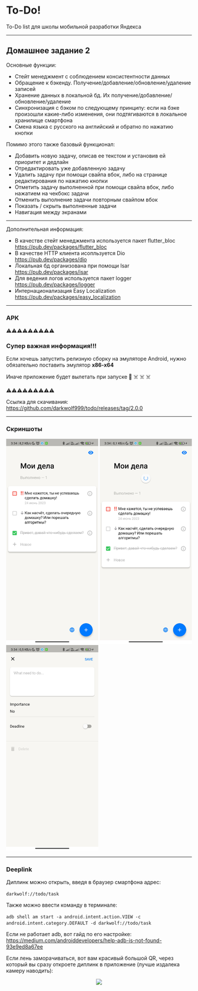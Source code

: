 # To-Do!

To-Do list для школы мобильной разработки Яндекса

---

## Домашнее задание 2

Основные функции:

+ Стейт менеджмент с соблюдением консистентности данных
+ Обращение к бэкенду. Получение/добавление/обновление/удаление записей
+ Хранение данных в локальной бд. Их получение/добавление/обновление/удаление
+ Синхронизация с бэком по следующему принципу: если на бэке произошли какие-либо изменения, они подтягиваются в локальное хранилище смартфона
+ Смена языка с русского на английский и обратно по нажатию кнопки

Помимо этого также базовый функционал:

+ Добавить новую задачу, описав ее текстом и установив ей приоритет и дедлайн
+ Отредактировать уже добавленную задачу
+ Удалить задачу при помощи свайпа вбок, либо на странице редактирования по нажатию кнопки
+ Отметить задачу выполненной при помощи свайпа вбок, либо нажатием на чекбокс задачи
+ Отменить выполнение задачи повторным свайпом вбок
+ Показать / скрыть выполненные задачи
+ Навигация между экранами
___
Дополнительная информация: 

+ В качестве стейт менеджмента используется пакет flutter_bloc https://pub.dev/packages/flutter_bloc
+ В качестве HTTP клиента исопльзуется Dio https://pub.dev/packages/dio
+ Локальная бд организована при помощи Isar https://pub.dev/packages/isar
+ Для ведения логов используется пакет logger https://pub.dev/packages/logger
+ Интернационализация Easy Localization https://pub.dev/packages/easy_localization  
___
### APK
:warning::warning::warning::warning::warning::warning::warning::warning::warning:

### Супер важная информация!!!

Если хочешь запустить релизную сборку на эмуляторе Android, нужно обязательно поставить эмулятор **x86-x64** 

Иначе приложение будет вылетать при запуске :t-rex: :skull_and_crossbones: :skull_and_crossbones: :skull_and_crossbones:

:warning::warning::warning::warning::warning::warning::warning::warning::warning:

Ссылка для скачивания: https://github.com/darkwolf999/todo/releases/tag/2.0.0
___
### Скриншоты

<p align="left">
  <img src="https://github.com/darkwolf999/todo/blob/home_work_3/screenshots/1.JPG" width="250" />
  <img src="https://github.com/darkwolf999/todo/blob/home_work_3/screenshots/2.JPG" width="250" /> 
  <img src="https://github.com/darkwolf999/todo/blob/home_work_3/screenshots/3.JPG" width="250" />
</p>

___
### Deeplink

Диплинк можно открыть, введя в браузер смартфона адрес:

```darkwolf://todo/task```

Также можно ввести команду в терминале:

```adb shell am start -a android.intent.action.VIEW -c android.intent.category.DEFAULT -d darkwolf://todo/task```

Если не работает adb, вот гайд по его настройке:
https://medium.com/androiddevelopers/help-adb-is-not-found-93e9ed8a67ee

Если лень заморачиваться, вот вам красивый большой QR, через который вы сразу откроете диплинк в приложение (лучше издалека камеру наводить):

<p align="center">
  <img src="https://github.com/darkwolf999/todo/blob/home_work_3/screenshots/qr-code-todo-task.png" width=" 500" />
</p>


